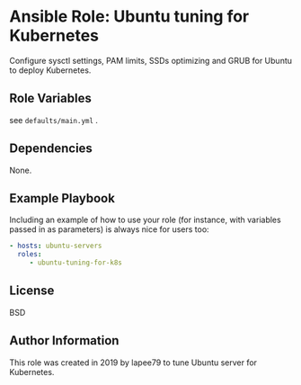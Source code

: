 Ansible Role: Ubuntu tuning for Kubernetes
=========

Configure sysctl settings, PAM limits, SSDs optimizing and GRUB for Ubuntu to deploy Kubernetes.

Role Variables
--------------

see `defaults/main.yml` .

Dependencies
------------

None.

Example Playbook
----------------

Including an example of how to use your role (for instance, with variables passed in as parameters) is always nice for users too:

```yaml
- hosts: ubuntu-servers
  roles:
     - ubuntu-tuning-for-k8s
```

License
-------

BSD

Author Information
------------------

This role was created in 2019 by lapee79 to tune Ubuntu server for Kubernetes.
